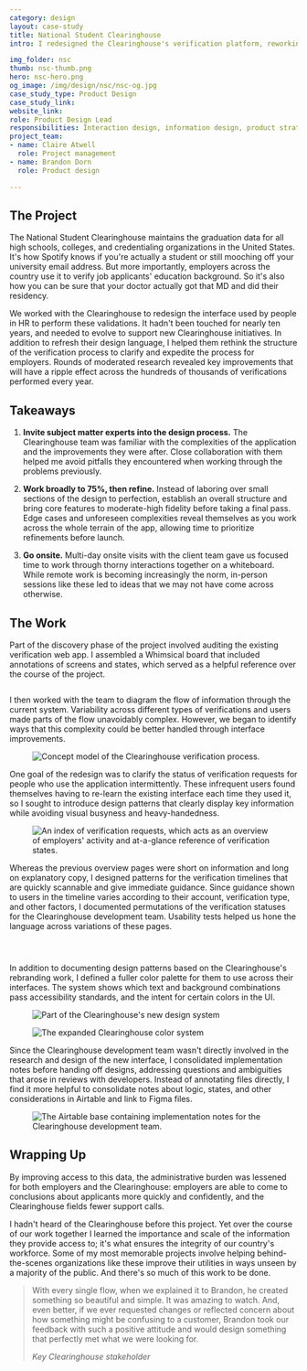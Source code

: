 ```yaml
---
category: design
layout: case-study
title: National Student Clearinghouse
intro: I redesigned the Clearinghouse's verification platform, reworking a convoluted request flow to make it easier for employers to perform background validations.

img_folder: nsc
thumb: nsc-thumb.png 
hero: nsc-hero.png
og_image: /img/design/nsc/nsc-og.jpg
case_study_type: Product Design
case_study_link:
website_link:
role: Product Design Lead
responsibilities: Interaction design, information design, product strategy, usability testing, design system development
project_team:
- name: Claire Atwell
  role: Project management
- name: Brandon Dorn
  role: Product design

---
```


<h2>The Project</h2>

<p>The National Student Clearinghouse maintains the graduation data for all high schools, colleges, and credentialing organizations in the United States. It's how Spotify knows if you're actually a student or still mooching off your university email address. But more importantly, employers across the country use it to verify job applicants' education background. So it's also how you can be sure that your doctor actually got that MD and did their residency.</p>
<p>We worked with the Clearinghouse to redesign the interface used by people in HR to perform these validations. It hadn't been touched for nearly ten years, and needed to evolve to support new Clearinghouse initiatives. In addition to refresh their design language, I helped them rethink the structure of the verification process to clarify and expedite the process for employers. Rounds of moderated research revealed key improvements that will have a ripple effect across the hundreds of thousands of verifications performed every year.</p>

<div class="what-i-learned">
	<h2>Takeaways</h2>
	<ol class="learned-things">
		<li><p><b>Invite subject matter experts into the design process.</b> The Clearinghouse team was familiar with the complexities of the application and the improvements they were after. Close collaboration with them helped me avoid pitfalls they encountered when working through the problems previously.</p></li>
		<li><p><b>Work broadly to 75%, then refine.</b> Instead of laboring over small sections of the design to perfection, establish an overall structure and bring core features to moderate-high fidelity before taking a final pass. Edge cases and unforeseen complexities reveal themselves as you work across the whole terrain of the app, allowing time to prioritize refinements before launch.</p></li>
		<li><p><b>Go onsite.</b> Multi-day onsite visits with the client team gave us focused time to work through thorny interactions together on a whiteboard. While remote work is becoming increasingly the norm, in-person sessions like these led to ideas that we may not have come across otherwise.</p></li>
	</ol>
</div>

<h2>The Work</h2>

<p>Part of the discovery phase of the project involved auditing the existing verification web app. I assembled a Whimsical board that included annotations of screens and states, which served as a helpful reference over the course of the project.</p>

<figure class="">
	<img src="/img/design/nsc/nsc-ui-audit.png" alt="">
</figure>

<p>I then worked with the team to diagram the flow of information through the current system. Variability across different types of verifications and users made parts of the flow unavoidably complex. However, we began to identify ways that this complexity could be better handled through interface improvements.</p>

<figure>
	<img src="/img/design/nsc/nsc-verification-flow.png" alt="Concept model of the Clearinghouse verification process.">
</figure>

<p>One goal of the redesign was to clarify the status of verification requests for people who use the application intermittently. These infrequent users found themselves having to re-learn the existing interface each time they used it, so I sought to introduce design patterns that clearly display key information while avoiding visual busyness and heavy-handedness.</p>

<figure class="almost-body-width">
	<img src="/img/design/nsc/nsc-index.png" alt="An index of verification requests, which acts as an overview of employers' activity and at-a-glance reference of verification states.">
</figure>

<p>Whereas the previous overview pages were short on information and long on explanatory copy, I designed patterns for the verification timelines that are quickly scannable and give immediate guidance. Since guidance shown to users in the timeline varies according to their account, verification type, and other factors, I documented permutations of the verification statuses for the Clearinghouse development team. Usability tests helped us hone the language across variations of these pages.</p>

<div class="two-up-container">
	<figure class="">
		<img src="/img/design/nsc/nsc-detail-1.png" alt="">
	</figure>
	<figure class="">
		<img src="/img/design/nsc/nsc-detail-2.png" alt="">
	</figure>
</div>

<figure class="no-mt">
	<img src="/img/design/nsc/nsc-permutations.png" alt="">
	<figcaption></figcaption>
</figure>

<p>In addition to documenting design patterns based on the Clearinghouse's rebranding work, I defined a fuller color palette for them to use across their interfaces. The system shows which text and background combinations pass accessibility standards, and the intent for certain colors in the UI.</p>

<figure>
	<img src="/img/design/nsc/nsc-system.png" alt="Part of the Clearinghouse's new design system">
	<figcaption></figcaption>
</figure>

<figure class="full-width">
	<img src="/img/design/nsc/nsc-color.png" alt="The expanded Clearinghouse color system">
	<figcaption></figcaption>
</figure>

<p>Since the Clearinghouse development team wasn't directly involved in the research and design of the new interface, I consolidated implementation notes before handing off designs, addressing questions and ambiguities that arose in reviews with developers. Instead of annotating files directly, I find it more helpful to consolidate notes about logic, states, and other considerations in Airtable and link to Figma files.</p>

<figure class="almost-body-width">
	<img src="/img/design/nsc/nsc-airtable.png" alt="The Airtable base containing implementation notes for the Clearinghouse development team.">
	<figcaption></figcaption>
</figure>

<h2>Wrapping Up</h2>
<p>By improving access to this data, the administrative burden was lessened for both employers and the Clearinghouse: employers are able to come to conclusions about applicants more quickly and confidently, and the Clearinghouse fields fewer support calls.</p>
<p>I hadn't heard of the Clearinghouse before this project. Yet over the course of our work together I learned the importance and scale of the information they provide access to; it's what ensures the integrity of our country's workforce. Some of my most memorable projects involve helping behind-the-scenes organizations like these improve their utilities in ways unseen by a majority of the public. And there's so much of this work to be done.</p>

<blockquote>
	<p>With every single flow, when we explained it to Brandon, he created something so beautiful and simple. It was amazing to watch. And, even better, if we ever requested changes or reflected concern about how something might be confusing to a customer, Brandon took our feedback with such a positive attitude and would design something that perfectly met what we were looking for.</p>
	<cite>Key Clearinghouse stakeholder</cite>
</blockquote>